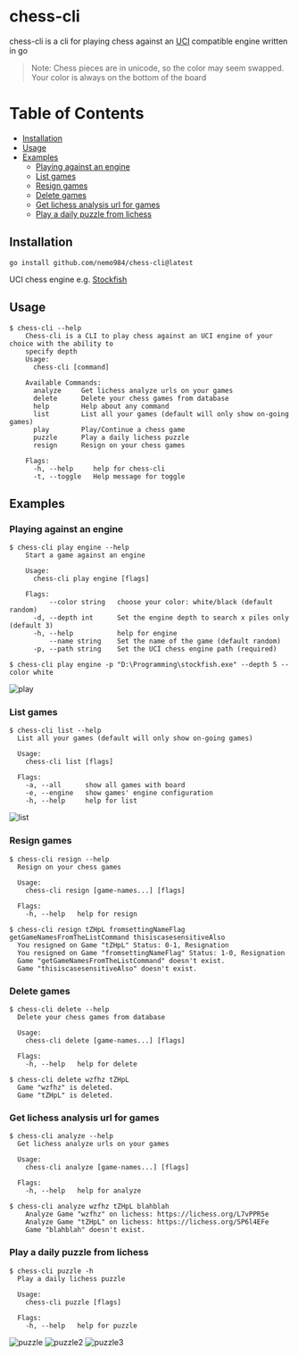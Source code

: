 # chess-cli
chess-cli is a cli for playing chess against an [UCI](https://en.wikipedia.org/wiki/Universal_Chess_Interface) compatible engine written in go

> Note: Chess pieces are in unicode, so the color may seem swapped.
> Your color is always on the bottom of the board
# Table of Contents
- [Installation](#installation)
- [Usage](#usage)
- [Examples](#examples)
  * [Playing against an engine](#playing-against-an-engine)
  * [List games](#list-games)
  * [Resign games](#resign-games)
  * [Delete games](#delete-games)
  * [Get lichess analysis url for games](#get-lichess-analysis-url-for-games)
  * [Play a daily puzzle from lichess](#play-a-daily-puzzle-from-lichess)

## Installation
    go install github.com/nemo984/chess-cli@latest
  UCI chess engine 
   e.g. [Stockfish](https://stockfishchess.org/)

## Usage

    $ chess-cli --help
        Chess-cli is a CLI to play chess against an UCI engine of your choice with the ability to 
        specify depth
        Usage:
          chess-cli [command]

        Available Commands:
          analyze     Get lichess analyze urls on your games
          delete      Delete your chess games from database
          help        Help about any command
          list        List all your games (default will only show on-going games)
          play        Play/Continue a chess game
          puzzle      Play a daily lichess puzzle
          resign      Resign on your chess games

        Flags:
          -h, --help     help for chess-cli
          -t, --toggle   Help message for toggle

## Examples
### Playing against an engine
    $ chess-cli play engine --help
        Start a game against an engine

        Usage:
          chess-cli play engine [flags]

        Flags:
              --color string   choose your color: white/black (default random)
          -d, --depth int      Set the engine depth to search x piles only (default 3)
          -h, --help           help for engine
              --name string    Set the name of the game (default random)
          -p, --path string    Set the UCI chess engine path (required)

    $ chess-cli play engine -p "D:\Programming\stockfish.exe" --depth 5 --color white
![play](https://user-images.githubusercontent.com/52666539/147264682-e4452e23-2eb1-47ce-bd0f-042f6eb30dfe.png)

### List games 
    $ chess-cli list --help
      List all your games (default will only show on-going games)

      Usage:
        chess-cli list [flags]

      Flags:
        -a, --all      show all games with board
        -e, --engine   show games' engine configuration
        -h, --help     help for list
![list](https://user-images.githubusercontent.com/52666539/147264967-1979c283-a887-4f2b-a4bd-c1c43e2e013b.png)
 

### Resign games
    $ chess-cli resign --help
      Resign on your chess games

      Usage:
        chess-cli resign [game-names...] [flags]

      Flags:
        -h, --help   help for resign

    $ chess-cli resign tZHpL fromsettingNameFlag getGameNamesFromTheListCommand thisiscasesensitiveAlso
      You resigned on Game "tZHpL" Status: 0-1, Resignation
      You resigned on Game "fromsettingNameFlag" Status: 1-0, Resignation
      Game "getGameNamesFromTheListCommand" doesn't exist.
      Game "thisiscasesensitiveAlso" doesn't exist.


### Delete games
    $ chess-cli delete --help
      Delete your chess games from database

      Usage:
        chess-cli delete [game-names...] [flags]

      Flags:
        -h, --help   help for delete
        
    $ chess-cli delete wzfhz tZHpL 
      Game "wzfhz" is deleted.
      Game "tZHpL" is deleted.
      

### Get lichess analysis url for games
    $ chess-cli analyze --help
      Get lichess analyze urls on your games

      Usage:
        chess-cli analyze [game-names...] [flags]

      Flags:
        -h, --help   help for analyze
    
    $ chess-cli analyze wzfhz tZHpL blahblah
        Analyze Game "wzfhz" on lichess: https://lichess.org/L7vPPR5e
        Analyze Game "tZHpL" on lichess: https://lichess.org/SP6l4EFe
        Game "blahblah" doesn't exist.


### Play a daily puzzle from lichess
    $ chess-cli puzzle -h
      Play a daily lichess puzzle

      Usage:
        chess-cli puzzle [flags]

      Flags:
        -h, --help   help for puzzle
![puzzle](https://user-images.githubusercontent.com/52666539/147265313-466e3fc5-9c56-42e3-9bbe-87ba7277eb75.png)
![puzzle2](https://user-images.githubusercontent.com/52666539/147265363-fdfb6d0b-b3fe-40e0-b650-90f703294973.png)
![puzzle3](https://user-images.githubusercontent.com/52666539/147265433-0d68c2fc-5d42-48bd-9247-6dbb91d9cd47.png)
